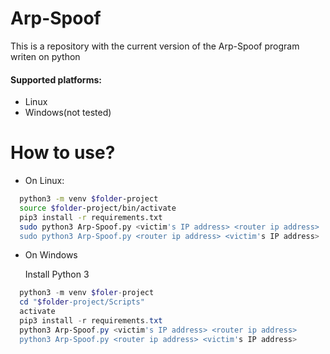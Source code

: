 # Arp-Spoof
This is a repository with the current version of the Arp-Spoof program writen on python
#### Supported platforms:
* Linux
* Windows(not tested)
# How to use?
* On Linux:
```bash
  python3 -m venv $folder-project
  source $folder-project/bin/activate
  pip3 install -r requirements.txt
  sudo python3 Arp-Spoof.py <victim's IP address> <router ip address>
  sudo python3 Arp-Spoof.py <router ip address> <victim's IP address>
```
* On Windows

  Install Python 3
```Powershell
  python3 -m venv $foler-project
  cd "$folder-project/Scripts"
  activate
  pip3 install -r requirements.txt
  python3 Arp-Spoof.py <victim's IP address> <router ip address>
  python3 Arp-Spoof.py <router ip address> <victim's IP address>
```
